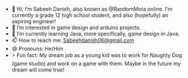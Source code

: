 - 👋 Hi, I’m Sabeeh Danish, also known as @RandomMota online. I'm currently a grade 12 high school student, and also (hopefully) an aspiring engineer! 
- 👀 I’m interested in game design and arduino projects.
- 🌱 I’m currently learning Java, more specifically, game design in Java.
- 📫 How to reach me: Sabeehdanish06@gmail.com
- 😄 Pronouns: He/Him
- ⚡ Fun fact: My dream job as a young kid was to work for Naughty Dog (game studio) and work on a game with them. Maybe in the future my dream will come true!

<!---
RandomMota/RandomMota is a ✨ special ✨ repository because its `README.md` (this file) appears on your GitHub profile.
You can click the Preview link to take a look at your changes.
--->
